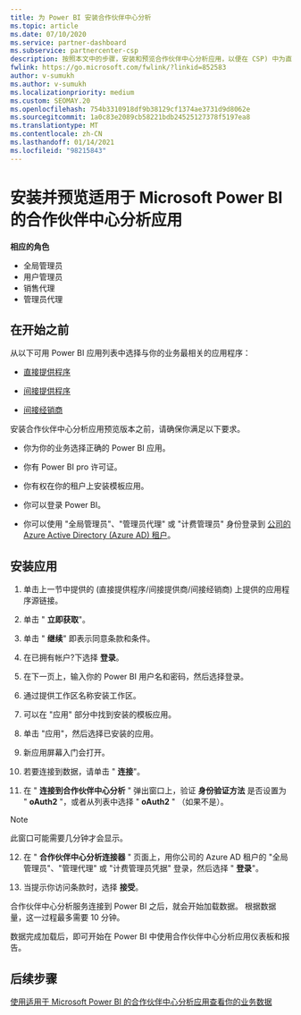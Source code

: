 ```yaml
---
title: 为 Power BI 安装合作伙伴中心分析
ms.topic: article
ms.date: 07/10/2020
ms.service: partner-dashboard
ms.subservice: partnercenter-csp
description: 按照本文中的步骤，安装和预览合作伙伴中心分析应用，以便在 CSP) 中为直接伙伴 Power BI (。
fwlink: https://go.microsoft.com/fwlink/?linkid=852583
author: v-sumukh
ms.author: v-sumukh
ms.localizationpriority: medium
ms.custom: SEOMAY.20
ms.openlocfilehash: 754b3310918df9b38129cf1374ae3731d9d8062e
ms.sourcegitcommit: 1a0c83e2089cb58221bdb24525127378f5197ea8
ms.translationtype: MT
ms.contentlocale: zh-CN
ms.lasthandoff: 01/14/2021
ms.locfileid: "98215843"
---
```

# <a name="install-and-preview-the-partner-center-analytics-app-for-microsoft-power-bi"></a>安装并预览适用于 Microsoft Power BI 的合作伙伴中心分析应用


**相应的角色**
-   全局管理员
-   用户管理员
-   销售代理
-   管理员代理

## <a name="before-you-begin"></a>在开始之前

从以下可用 Power BI 应用列表中选择与你的业务最相关的应用程序：
- [直接提供程序](https://appsource.microsoft.com/product/power-bi/partnercenteranalytics.direct_provider_partner_analytics)

- [间接提供程序](https://appsource.microsoft.com/product/power-bi/partnercenteranalytics.indirect_provider_partner_analytics)

- [间接经销商](https://appsource.microsoft.com/product/power-bi/partnercenteranalytics.indirect_reseller_partner_analytics)

安装合作伙伴中心分析应用预览版本之前，请确保你满足以下要求。

- 你为你的业务选择正确的 Power BI 应用。

- 你有 Power BI pro 许可证。

- 你有权在你的租户上安装模板应用。

- 你可以登录 Power BI。

- 你可以使用 "全局管理员"、"管理员代理" 或 "计费管理员" 身份登录到 [公司的 Azure Active Directory (Azure AD) 租户](azure-active-directory-tenants-and-partner-center.md)。

## <a name="to-install-the-app"></a>安装应用

1. 单击上一节中提供的 (直接提供程序/间接提供商/间接经销商) 上提供的应用程序源链接。

2. 单击 " **立即获取**"。 

3. 单击 " **继续**" 即表示同意条款和条件。

4. 在已拥有帐户?下选择 **登录**。

5. 在下一页上，输入你的 Power BI 用户名和密码，然后选择登录。

6. 通过提供工作区名称安装工作区。

7. 可以在 "应用" 部分中找到安装的模板应用。

8. 单击 "应用"，然后选择已安装的应用。

9. 新应用屏幕入门会打开。

10. 若要连接到数据，请单击 " **连接**"。

11. 在 " **连接到合作伙伴中心分析** " 弹出窗口上，验证 **身份验证方法** 是否设置为 " **oAuth2** "，或者从列表中选择 " **oAuth2** " （如果不是）。 

> [!NOTE]  
>  此窗口可能需要几分钟才会显示。

12. 在 " **合作伙伴中心分析连接器** " 页面上，用你公司的 Azure AD 租户的 "全局管理员"、"管理代理" 或 "计费管理员凭据" 登录，然后选择 " **登录**"。
 
13. 当提示你访问条款时，选择 **接受**。 

合作伙伴中心分析服务连接到 Power BI 之后，就会开始加载数据。 根据数据量，这一过程最多需要 10 分钟。 

数据完成加载后，即可开始在 Power BI 中使用合作伙伴中心分析应用仪表板和报告。

## <a name="next-steps"></a>后续步骤

[使用适用于 Microsoft Power BI 的合作伙伴中心分析应用查看你的业务数据](power-bi-app-for-direct-partners-use.md)
